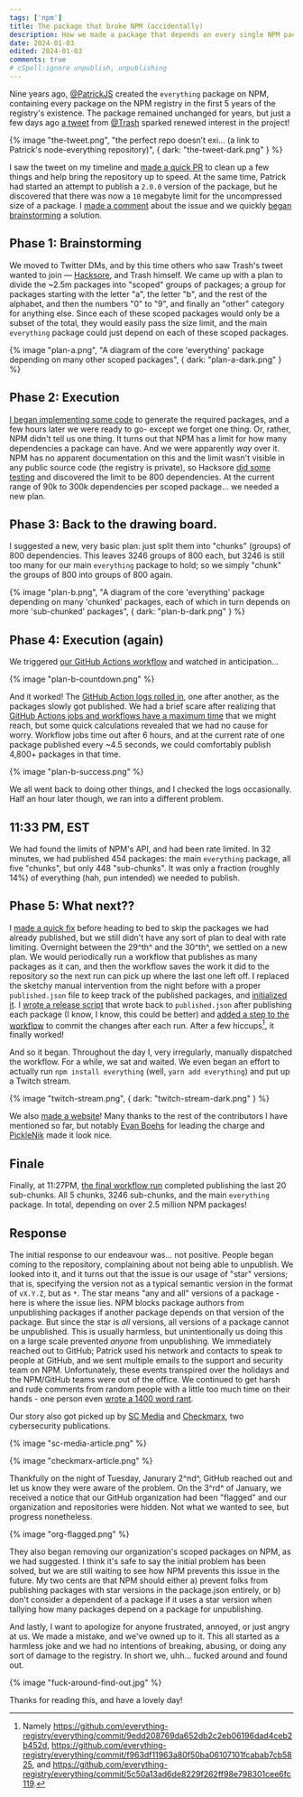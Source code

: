```yaml
---
tags: ['npm']
title: The package that broke NPM (accidentally)
description: How we made a package that depends on every single NPM package... and broke NPM in the process.
date: 2024-01-03
edited: 2024-01-03
comments: true
# cSpell:ignore unpublish, unpublishing
---
```


Nine years ago, [@PatrickJS](https://github.com/PatrickJS) created the `everything` package on NPM, containing every package on the NPM registry in the first 5 years of the registry's existence. The package remained unchanged for years, but just a few days ago [a tweet](https://twitter.com/trashh_dev/status/1740756965905875311) from [@Trash](https://twitter.com/trashh_dev/) sparked renewed interest in the project!

{% image "the-tweet.png", "the perfect repo doesn’t exi… (a link to Patrick's node-everything repository)",  { dark: "the-tweet-dark.png" } %}

I saw the tweet on my timeline and [made a quick PR](https://github.com/everything-registry/everything/pull/6) to clean up a few things and help bring the repository up to speed. At the same time, Patrick had started an attempt to publish a `2.0.0` version of the package, but he discovered that there was now a `10` megabyte limit for the uncompressed size of a package. I [made a comment](https://github.com/everything-registry/everything/pull/6#issuecomment-1872278630) about the issue and we quickly [began brainstorming](https://github.com/everything-registry/everything/pull/6#issuecomment-1872294994) a solution.

## Phase 1: Brainstorming

We moved to Twitter DMs, and by this time others who saw Trash's tweet wanted to join — [Hacksore](https://hacksore.com/), and Trash himself. We came up with a plan to divide the ~2.5m packages into "scoped" groups of packages; a group for packages starting with the letter "a", the letter "b", and the rest of the alphabet, and then the numbers "0" to "9", and finally an "other" category for anything else. Since each of these scoped packages would only be a subset of the total, they would easily pass the size limit, and the main `everything` package could just depend on each of these scoped packages.

{% image "plan-a.png", "A diagram of the core 'everything' package depending on many other scoped packages",  { dark: "plan-a-dark.png" } %}

## Phase 2: Execution

[I began implementing some code](https://github.com/everything-registry/everything/pull/7) to generate the required packages, and a few hours later we were ready to go- except we forget one thing. Or, rather, NPM didn't tell us one thing. It turns out that NPM has a limit for how many dependencies a package can have. And we were apparently _way_ over it. NPM has no apparent documentation on this and the limit wasn't visible in any public source code (the registry is private), so Hacksore [did some testing](https://github.com/Hacksore/max-npm-package-deps) and discovered the limit to be 800 dependencies. At the current range of 90k to 300k dependencies per scoped package... we needed a new plan.

## Phase 3: Back to the drawing board.

I suggested a new, very basic plan: just split them into "chunks" (groups) of 800 dependencies. This leaves 3246 groups of 800 each, but 3246 is still too many for our main `everything` package to hold; so we simply "chunk" the groups of 800 into groups of 800 again.

{% image "plan-b.png", "A diagram of the core 'everything' package depending on many 'chunked' packages, each of which in turn depends on more 'sub-chunked' packages", { dark: "plan-b-dark.png" } %}

## Phase 4: Execution (again)

We triggered [our GitHub Actions workflow](https://github.com/everything-registry/everything/blob/1aef5aa3aa5e3d0e2107063cad6ce63f9cba9b0b/.github/workflows/release.yml) and watched in anticipation...

{% image "plan-b-countdown.png" %}

And it worked! The [GitHub Action logs rolled in](https://github.com/everything-registry/everything/actions/runs/7361935655/job/20039814620), one after another, as the packages slowly got published. We had a brief scare after realizing that [GitHub Actions jobs and workflows have a maximum time](https://docs.github.com/en/actions/learn-github-actions/usage-limits-billing-and-administration) that we might reach, but some quick calculations revealed that we had no cause for worry. Workflow jobs time out after 6 hours, and at the current rate of one package published every ~4.5 seconds, we could comfortably publish 4,800+ packages in that time.

{% image "plan-b-success.png" %}

We all went back to doing other things, and I checked the logs occasionally. Half an hour later though, we ran into a different problem.

## 11:33 PM, EST

We had found the limits of NPM's API, and had been rate limited. In 32 minutes, we had published 454 packages: the main `everything` package, all five "chunks", but only 448 "sub-chunks". It was only a fraction (roughly 14%) of everything (hah, pun intended) we needed to publish.

## Phase 5: What next??

I [made a quick fix](https://github.com/everything-registry/everything/commit/1aef5aa3aa5e3d0e2107063cad6ce63f9cba9b0b) before heading to bed to skip the packages we had already published, but we still didn't have any sort of plan to deal with rate limiting. Overnight between the 29^th^ and the 30^th^, we settled on a new plan. We would periodically run a workflow that publishes as many packages as it can, and then the workflow saves the work it did to the repository so the next run can pick up where the last one left off. I replaced the sketchy manual intervention from the night before with a proper `published.json` file to keep track of the published packages, and [initialized it](https://github.com/everything-registry/everything/commit/fafc0ccf92b74eb994136c49b3ae87a7016d6e77). I [wrote a release script](https://github.com/everything-registry/everything/commit/3bd649ab3bd74a6d7933b8e4ad5116b9b987889d) that wrote back to `published.json` after publishing each package (I know, I know, this could be better) and [added a step to the workflow](https://github.com/everything-registry/everything/commit/85c8bed75a15e81c66a750e3ea36a4f3bb166fcc) to commit the changes after each run. After a few hiccups[^1], it finally worked!

And so it began. Throughout the day I, very irregularly, manually dispatched the workflow. For a while, we sat and waited. We even began an effort to actually run `npm install everything` (well, `yarn add everything`) and put up a Twitch stream.

{% image "twitch-stream.png", { dark: "twitch-stream-dark.png" } %}

We also [made a website](ttps://everything-registry.github.io/)! Many thanks to the rest of the contributors I have mentioned so far, but notably [Evan Boehs](https://boehs.org/) for leading the charge and [PickleNik](https://github.com/PickleNik) made it look nice.

## Finale

Finally, at 11:27PM, [the final workflow run](https://github.com/everything-registry/everything/actions/runs/7368358420) completed publishing the last 20 sub-chunks. All 5 chunks, 3246 sub-chunks, and the main `everything` package. In total, depending on over 2.5 million NPM packages!

[^1]: Namely https://github.com/everything-registry/everything/commit/9edd208769da652db2c2eb06196dad4ceb2b452d, https://github.com/everything-registry/everything/commit/f963df11963a80f50ba06107101fcabab7cb5825, and https://github.com/everything-registry/everything/commit/5c50a13ad6de8229f262ff98e798301cee6fc119.

## Response

The initial response to our endeavour was... not positive. People began coming to the repository, complaining about not being able to unpublish. We looked into it, and it turns out that the issue is our usage of "star" versions; that is, specifying the version not as a typical semantic version in the format of `vX.Y.Z`, but as `*`. The star means "any and all" versions of a package - here is where the issue lies. NPM blocks package authors from unpublishing packages if another package depends on that version of the package. But since the star is _all_ versions, all versions of a package cannot be unpublished. This is usually harmless, but unintentionally us doing this on a large scale prevented _anyone_ from unpublishing. We immediately reached out to GitHub; Patrick used his network and contacts to speak to people at GitHub, and we sent multiple emails to the support and security team on NPM. Unfortunately, these events transpired over the holidays and the NPM/GitHub teams were out of the office. We continued to get harsh and rude comments from random people with a little too much time on their hands - one person even [wrote a 1400 word rant](https://github.com/everything-registry/everything/issues/21).

Our story also got picked up by [SC Media](https://www.scmagazine.com/news/npm-registry-prank-leaves-developers-unable-to-unpublish-packages) and [Checkmarx](https://checkmarx.com/blog/when-everything-goes-wrong-npm-dependency-hell-campaign-2024-edition/), two cybersecurity publications.

{% image "sc-media-article.png" %}

{% image "checkmarx-article.png" %}

Thankfully on the night of Tuesday, Janurary 2^nd^, GitHub reached out and let us know they were aware of the problem. On the 3^rd^ of January, we received a notice that our GitHub organization had been "flagged" and our organization and repositories were hidden. Not what we wanted to see, but progress nonetheless.

{% image "org-flagged.png" %}

They also began removing our organization's scoped packages on NPM, as we had suggested. I think it's safe to say the initial problem has been solved, but we are still waiting to see how NPM prevents this issue in the future. My two cents are that NPM should either a) prevent folks from publishing packages with star versions in the package.json entirely, or b) don't consider a dependent of a package if it uses a star version when tallying how many packages depend on a package for unpublishing.

And lastly, I want to apologize for anyone frustrated, annoyed, or just angry at us. We made a mistake, and we've owned up to it. This all started as a harmless joke and we had no intentions of breaking, abusing, or doing any sort of damage to the registry. In short we, uhh... fucked around and found out.

{% image "fuck-around-find-out.jpg" %}

Thanks for reading this, and have a lovely day!
